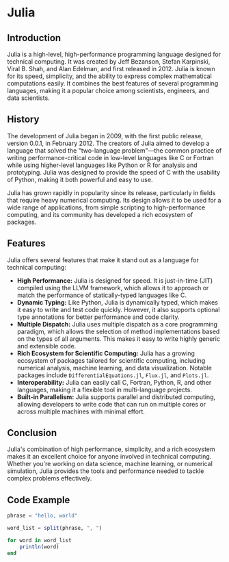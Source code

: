 # Julia

## Introduction
Julia is a high-level, high-performance programming language designed for technical computing. It was created by Jeff Bezanson, Stefan Karpinski, Viral B. Shah, and Alan Edelman, and first released in 2012. Julia is known for its speed, simplicity, and the ability to express complex mathematical computations easily. It combines the best features of several programming languages, making it a popular choice among scientists, engineers, and data scientists.

## History
The development of Julia began in 2009, with the first public release, version 0.0.1, in February 2012. The creators of Julia aimed to develop a language that solved the "two-language problem"—the common practice of writing performance-critical code in low-level languages like C or Fortran while using higher-level languages like Python or R for analysis and prototyping. Julia was designed to provide the speed of C with the usability of Python, making it both powerful and easy to use.

Julia has grown rapidly in popularity since its release, particularly in fields that require heavy numerical computing. Its design allows it to be used for a wide range of applications, from simple scripting to high-performance computing, and its community has developed a rich ecosystem of packages.

## Features
Julia offers several features that make it stand out as a language for technical computing:

- **High Performance:** Julia is designed for speed. It is just-in-time (JIT) compiled using the LLVM framework, which allows it to approach or match the performance of statically-typed languages like C.
- **Dynamic Typing:** Like Python, Julia is dynamically typed, which makes it easy to write and test code quickly. However, it also supports optional type annotations for better performance and code clarity.
- **Multiple Dispatch:** Julia uses multiple dispatch as a core programming paradigm, which allows the selection of method implementations based on the types of all arguments. This makes it easy to write highly generic and extensible code.
- **Rich Ecosystem for Scientific Computing:** Julia has a growing ecosystem of packages tailored for scientific computing, including numerical analysis, machine learning, and data visualization. Notable packages include `DifferentialEquations.jl`, `Flux.jl`, and `Plots.jl`.
- **Interoperability:** Julia can easily call C, Fortran, Python, R, and other languages, making it a flexible tool in multi-language projects.
- **Built-in Parallelism:** Julia supports parallel and distributed computing, allowing developers to write code that can run on multiple cores or across multiple machines with minimal effort.

## Conclusion
Julia's combination of high performance, simplicity, and a rich ecosystem makes it an excellent choice for anyone involved in technical computing. Whether you're working on data science, machine learning, or numerical simulation, Julia provides the tools and performance needed to tackle complex problems effectively.

## Code Example

```julia
phrase = "hello, world"

word_list = split(phrase, ", ")

for word in word_list
    println(word)
end
```